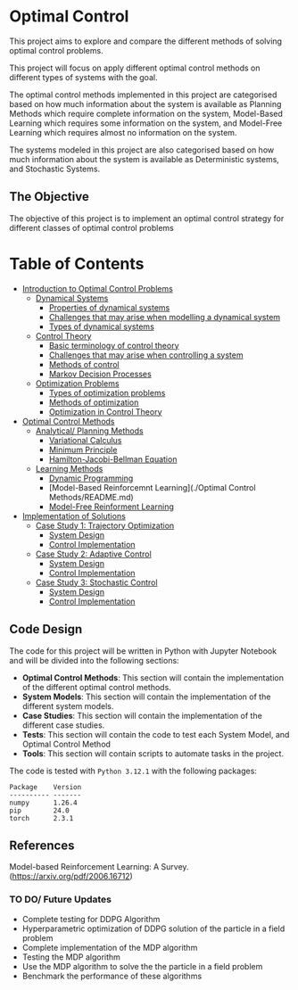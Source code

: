 # Optimal Control

This project aims to explore and compare the different methods of solving optimal control problems.

This project will focus on apply different optimal control methods on different types of systems with the goal.

The optimal control methods implemented in this project are categorised based on how much information about the system is available as Planning Methods which require complete information on the system, Model-Based Learning which requires some information on the system, and Model-Free Learning which requires almost no information on the system.

The systems modeled in this project are also categorised based on how much information about the system is available as Deterministic systems, and Stochastic Systems.

## The Objective

The objective of this project is to implement an optimal control strategy for different classes of optimal control problems

# Table of Contents

* [Introduction to Optimal Control Problems](./Systems/README.md)
  - [Dynamical Systems](./Systems/README.md)
    + [Properties of dynamical systems](./Systems/README.md) 
    + [Challenges that may arise when modelling a dynamical system](./Systems/README.md)
    + [Types of dynamical systems](./Systems/README.md)
  - [Control Theory](./Systems/README.md)
    + [Basic terminology of control theory](./Systems/README.md)
    + [Challenges that may arise when controlling a system](./Systems/README.md)
    + [Methods of control](./Systems/README.md)
    + [Markov Decision Processes](./Systems/README.md)
  - [Optimization Problems](./Systems/README.md)
    + [Types of optimization problems](./Systems/README.md)
    + [Methods of optimization](./Systems/README.md)
    - [Optimization in Control Theory](./Systems/README.md)
* [Optimal Control Methods](./Optimal-Control-Methods/README.md)
  - [Analytical/ Planning Methods](./Optimal-Control-Methods/README.md)
    + [Variational Calculus](./Optimal-Control-Methods/README.md)
    + [Minimum Principle](./Optimal-Control-Methods/README.md)
    + [Hamilton-Jacobi-Bellman Equation](./Optimal-Control-Methods/README.md)
  - [Learning Methods](./Optimal-Control-Methods/README.md)
    + [Dynamic Programming](./Optimal-Control-Methods/README.md)
    + [Model-Based Reinforcemnt Learning](./Optimal Control Methods/README.md)
    + [Model-Free Reinforment Learning](./Optimal-Control-Methods/README.md)
* [Implementation of Solutions](#18)
  - [Case Study 1: Trajectory Optimization](#19)
    + [System Design](#20)
    + [Control Implementation](#21)
  - [Case Study 2: Adaptive Control](#22)
    + [System Design](#23)
    + [Control Implementation](#24)
  - [Case Study 3: Stochastic Control](#25)
    + [System Design](#26)
    + [Control Implementation](#27)

## Code Design
The code for this project will be written in Python with Jupyter Notebook and will be divided into the following sections:
- **Optimal Control Methods**: This section will contain the implementation of the different optimal control methods.
- **System Models**: This section will contain the implementation of the different system models.
- **Case Studies**: This section will contain the implementation of the different case studies.
- **Tests**: This section will contain the code to test each System Model, and Optimal Control Method
- **Tools**: This section will contain scripts to automate tasks in the project.


The code is tested with `Python 3.12.1` with the following packages:
```
Package    Version
---------- -------
numpy      1.26.4
pip        24.0
torch      2.3.1
```
## References
Model-based Reinforcement Learning: A Survey.(https://arxiv.org/pdf/2006.16712)

### TO DO/ Future Updates
- Complete testing for DDPG Algorithm
- Hyperparametric optimization of DDPG solution of the particle in a field problem
- Complete implementation of the MDP algorithm
- Testing the MDP algorithm
- Use the MDP algorithm to solve the the particle in a field problem
- Benchmark the performance of these algorithms
